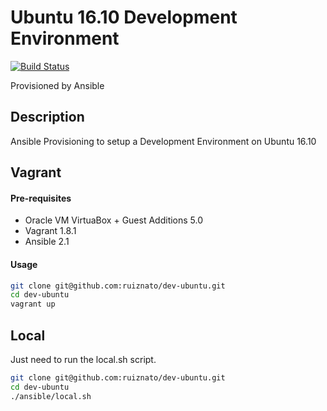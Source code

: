 # Ubuntu 16.10 Development Environment

[![Build Status](https://travis-ci.org/ruiznato/dev-ubuntu.svg?branch=master)](https://travis-ci.org/ruiznato/dev-ubuntu)

Provisioned by Ansible

## Description

Ansible Provisioning to setup a Development Environment on Ubuntu 16.10

## Vagrant

#### Pre-requisites
- Oracle VM VirtuaBox + Guest Additions 5.0
- Vagrant 1.8.1
- Ansible 2.1

#### Usage

```bash
git clone git@github.com:ruiznato/dev-ubuntu.git
cd dev-ubuntu
vagrant up
```

## Local

Just need to run the local.sh script.

```bash
git clone git@github.com:ruiznato/dev-ubuntu.git
cd dev-ubuntu
./ansible/local.sh
```